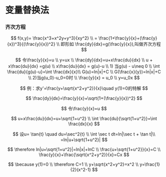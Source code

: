 # 变量替换法

### 齐次方程



$$
f(x,y)= \frac{x^3+x^2y+y^3}{xy^2} \\ = \frac{1+\frac{y}{x}+(\frac{y}{x})^3}{(\frac{y}{x})^2} \\ 即形如 \frac{dy}{dx}=g(\frac{y}{x}),叫做齐次方程
$$



$$
令\frac{y}{x}=u \\ y=ux \\ \frac{dy}{dx}=u+x\frac{du}{dx} \\ u + x\frac{du}{dx} =g(u) \\  x\frac{du}{dx} = g(u)-u \\ 1) 当g(u) - u\neq 0 \\ \int \frac{du}{g(u)-u}=\int \frac{dx}{x}\\ G(u)=ln|x|+C \\ G(\frac{x}{y})=ln|x|+C \\ 2)当g(u_0)-u_0=0时 \\ \frac{y}{x} = u_0 \\ y=u_0x
$$

$$
例：求y'=\frac{y+\sqrt{x^2+y^2}}{x}\quad y(1)=0的特解
$$

$$
\frac{dy}{dx}=\frac{y}{x}+\sqrt{1+(\frac{y}{x})^2}
$$

$$
令\frac{y}{x}=u
$$

$$
u+x\frac{du}{dx}=u+\sqrt{1+u^2} \\ \int \frac{du}{\sqrt{1+u^2}}=\int \frac{dx}{x}
$$

$$
设u= \tan{t} \quad du=\sec^2{t} \\ \int \sec t dt=ln|\sec t + \tan t|\\ =ln|u+\sqrt{1+u^2}|
$$

$$
\therefore ln|u+\sqrt{1+u^2}|=ln|x|+lnC \\ \frac{u+\sqrt{1+u^2}}{x}=C \\ \frac{y}{x}+\frac{\sqrt{x^2+y^2}}{x}=Cx
$$

$$
\because y(1)=0 \\ \therefore C=1 \\ y+\sqrt{x^2+y^2}=x^2 \\ y=\frac{1}{2}(x^2-1)
$$

​
